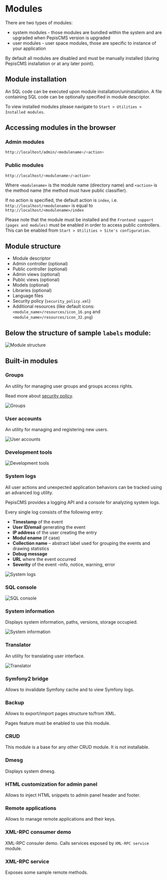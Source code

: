 # Modules

There are two types of modules:

* system modules - those modules are bundled within the system and are upgraded when PepisCMS version is upgraded
* user modules - user space modules, those are specific to instance of your application

By default all modules are disabled and must be manually installed (during PepisCMS installation or at any later point).

## Module installation

An SQL code can be executed upon module installation/uninstallation. A file containing SQL code can be optionally
specified in module descriptor.

To view installed modules please navigate to `Start > Utilities > Installed modules`.

## Accessing modules in the browser

### Admin modules

```bash
http://localhost/admin/<modulename>/<action>
```

### Public modules

```bash
http://localhost/<modulename>/<action>
```

Where `<modulename>` is the module name (directory name) and `<action>` is the method name
(the method must have public classifier).

If no action is specified, the default action is `index`, i.e. `http://localhost/<modulename>` is equal to
`http://localhost/<modulename>/index`

Please note that the module must be installed and the `Frontend support (pages and modules)` must be enabled in order
to access public controllers. This can be enabled from `Start > Utilities > Site's configuration`.

## Module structure

* Module descriptor
* Admin controller (optional)
* Public controller (optional)
* Admin views (optional)
* Public views (optional)
* Models (optional)
* Libraries (optional)
* Language files
* Security policy (`security_policy.xml`)
* Additional resources (like default icons: `<module_name>/resources/icon_16.png` and `<module_name>/resources/icon_32.png`)

## Below the structure of sample `labels` module:

![Module structure](screens/MODULE_STRUCTURE.png)

## Built-in modules

### Groups

An utility for managing user groups and groups access rights.

Read more about [security policy](SECURITY_POLICY.md).

![Groups](screens/MODULES_GROUPS.png)

### User accounts

An utility for managing and registering new users.

![User accounts](screens/MODULES_USER_ACCOUNTS.png)

### Development tools

![Development tools](screens/MODULES_DEVELOPMENT_TOOLS.png)

### System logs

All user actions and unexpected application behaviors can be tracked using an advanced log utility.

PepisCMS provides a logging API and a console for analyzing system logs.

Every single log consists of the following entry:
* **Timestamp** of the event
* **User ID/email** generating the event
* **IP address** of the user creating the entry
* **Modul ename** (if case)
* **Collection name** – abstract label used for grouping the events and drawing statistics
* **Debug message**
* **URL** where the event occurred
* **Severity** of the event –info, notice, warning, error

![System logs](screens/MODULES_SYSTEM_LOGS.png)

### SQL console

![SQL console](screens/MODULES_SQL_CONSOLE.png)

### System information

Displays system information, paths, versions, storage occupied.

![System information](screens/MODULES_SYSTEM_INFORMATION.png)

### Translator

An utility for translating user interface.

![Translator](screens/MODULES_TRANSLATOR.png)

### Symfony2 bridge

Allows to invalidate Symfony cache and to view Symfony logs.

### Backup

Allows to export/import pages structure to/from XML.

Pages feature must be enabled to use this module.

### CRUD

This module is a base for any other CRUD module. It is not installable.

### Dmesg

Displays system dmesg.

### HTML customization for admin panel

Allows to inject HTML snippets to admin panel header and footer.

### Remote applications

Allows to manage remote applications and their keys.

### XML-RPC consumer demo

XML-RPC consuler demo. Calls services exposed by `XML-RPC service` module.

### XML-RPC service

Exposes some sample remote methods.